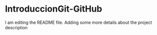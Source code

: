 # IntroduccionGit-GitHub

I am editing the README file. Adding some more details about the 
project description
